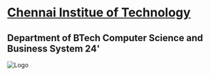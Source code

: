 # [Chennai Institue of Technology](https://www.citchennai.edu.in/)
## Department of BTech Computer Science and Business System 24'
![Logo](https://user-images.githubusercontent.com/72182858/129315506-42d39f5e-3c3a-42ad-8a6f-4954faeae5b4.jpeg)

